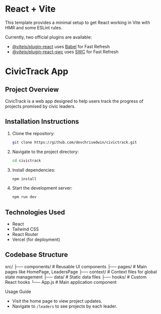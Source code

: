 # React + Vite

This template provides a minimal setup to get React working in Vite with HMR and some ESLint rules.

Currently, two official plugins are available:

- [@vitejs/plugin-react](https://github.com/vitejs/vite-plugin-react/blob/main/packages/plugin-react/README.md) uses [Babel](https://babeljs.io/) for Fast Refresh
- [@vitejs/plugin-react-swc](https://github.com/vitejs/vite-plugin-react-swc) uses [SWC](https://swc.rs/) for Fast Refresh

# CivicTrack App

## Project Overview
CivicTrack is a web app designed to help users track the progress of projects promised by civic leaders.

## Installation Instructions
1. Clone the repository:
   ```bash
   git clone https://github.com/devchrisedwin/civictrack.git
   ```
2. Navigate to the project directory:
   ```bash
   cd civictrack
   ```
3. Install dependencies:
   ```bash
   npm install
   ```
4. Start the development server:
   ```bash
   npm run dev
   ```

## Technologies Used
- React
- Tailwind CSS
- React Router
- Vercel (for deployment)

## Codebase Structure
src/ ├── components/ # Reusable UI components ├── pages/ # Main pages like HomePage, LeadersPage ├── context/ # Context files for global state management ├── data/ # Static data files ├── hooks/ # Custom React hooks └── App.js # Main application component


Usage Guide
- Visit the home page to view project updates.
- Navigate to `/leaders` to see projects by each leader.
